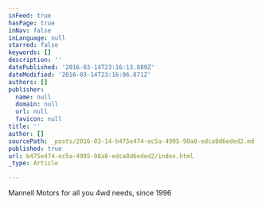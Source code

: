 ```yaml
---
inFeed: true
hasPage: true
inNav: false
inLanguage: null
starred: false
keywords: []
description: ''
datePublished: '2016-03-14T23:16:13.889Z'
dateModified: '2016-03-14T23:16:06.871Z'
authors: []
publisher:
  name: null
  domain: null
  url: null
  favicon: null
title: ''
author: []
sourcePath: _posts/2016-03-14-b475e474-ec5a-4995-98a8-edca8d6eded2.md
published: true
url: b475e474-ec5a-4995-98a8-edca8d6eded2/index.html
_type: Article

---
```

Mannell Motors for all you 4wd needs, since 1996